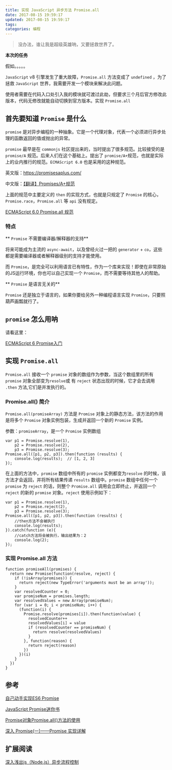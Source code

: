 ```yaml
---
title: 实现 JavaScript 异步方法 Promise.all
date: 2017-08-15 19:59:17
updated: 2017-08-15 19:59:17
tags:
categories: 编程
---
```

> 没办法，谁让我是超级英雄呐，又要拯救世界了。

**本次的任务**

假如。。。。。

`JavaScript` v8 引擎发生了重大故障，`Promise.all` 方法变成了 `undefined` ，为了拯救 `JavaScript` 世界，我需要开发一个模块来解决此问题。

使用者需要在代码入口处引入我的模块就可渡过此劫，但要求三个月后官方修改此版本，代码无修改就能自动切换到官方版本。实现 `Promise.all`

## 首先要知道 `Promise` 是什么

`promise` 是对异步编程的一种抽象。它是一个代理对象，代表一个必须进行异步处理的函数返回的值或抛出的异常。

`promise` 最早是在 `commonjs` 社区提出来的，当时提出了很多规范。比较接受的是 `promise/A` 规范。后来人们在这个基础上。提出了 `promise/A+`规范，也就是实际上的业内推行的规范。`ECMAScript 6.0` 也是采用的这种规范。

英文版：https://promisesaplus.com/

中文版：[【翻译】Promises/A+规范](http://link.zhihu.com/?target=http%3A//www.ituring.com.cn/article/66566)

上面的规范中主要定义的 `then` 的实现方式，也就是只规定了 `Promise` 的核心， `Promise.race`，`Promise.all` 等 `api` 没有规定。

[ECMAScript 6.0 Promise.all 规范](http://www.ecma-international.org/ecma-262/6.0/#sec-promise-constructor)


### 特点

** `Promise` 不需要编译器/解释器的支持**

将来可能成为主流的 `async-await`，以及曾经火过一把的 `generator` + `co`，这些都是需要编译器或者解释器级别的支持才能使用。

而 `Promise`，是完全可以利用语言已有特性，作为一个库来实现！即使在非常原始的JS运行环境，你也可以自己实现一个 `Promise`，而不需要等待其他人的帮助。

** `Promise` 是语言无关的**

`Promise` 还是独立于语言的，如果你要给另外一种编程语言实现 `Promise`，只要照葫芦画瓢就行了。

## `promise` 怎么用呐

请看这里：

[ECMAScript 6 Promise入门](http://es6.ruanyifeng.com/#docs/promise)

## 实现 `Promise.all`

`Promise.all` 接收一个 `promise` 对象的数组作为参数，当这个数组里的所有 `promise` 对象全部变为`resolve`或 有 `reject` 状态出现的时候，它才会去调用 `.then` 方法,它们是并发执行的。

### Promise.all() 简介

`Promise.all(promiseArray)` 方法是 `Promise` 对象上的静态方法，该方法的作用是将多个 `Promise` 对象实例包装，生成并返回一个新的 `Promise` 实例。

参数：`promiseArray`，是一个 `Promise` 实例数组

```
var p1 = Promise.resolve(1),
    p2 = Promise.resolve(2),
    p3 = Promise.resolve(3);
Promise.all([p1, p2, p3]).then(function (results) {
    console.log(results);  // [1, 2, 3]
});
```

在上面的方法中，`promise` 数组中所有的 `promise` 实例都变为`resolve` 的时候，该方法才会返回，并将所有结果传递 `results` 数组中。`promise` 数组中任何一个 `promise` 为 `reject` 的话，则整个 `Promise.all` 调用会立即终止，并返回一个 `reject` 的新的 `promise` 对象。`reject` 使用示例如下：

```
var p1 = Promise.resolve(1),
    p2 = Promise.reject(2),
    p3 = Promise.resolve(3);
Promise.all([p1, p2, p3]).then(function (results) {
    //then方法不会被执行
    console.log(results);
}).catch(function (e){
    //catch方法将会被执行，输出结果为：2
    console.log(2);
});
```

### 实现 Promise.all 方法

```
function promiseAll(promises) {
  return new Promise(function(resolve, reject) {
    if (!isArray(promises)) {
      return reject(new TypeError('arguments must be an array'));
    }
    var resolvedCounter = 0;
    var promiseNum = promises.length;
    var resolvedValues = new Array(promiseNum);
    for (var i = 0; i < promiseNum; i++) {
      (function(i) {
        Promise.resolve(promises[i]).then(function(value) {
          resolvedCounter++
          resolvedValues[i] = value
          if (resolvedCounter == promiseNum) {
            return resolve(resolvedValues)
          }
        }, function(reason) {
          return reject(reason)
        })
      })(i)
    }
  })
}
```

## 参考
[自己动手实现ES6 Promise](http://www.jianshu.com/p/48e193c4662e)

[JavaScript Promise迷你书](http://liubin.org/promises-book/#ch2-promise-all)

[Promise对象Promise.all()方法的使用](https://itbilu.com/javascript/js/41KMSZ9a.html)

[深入 Promise(一)——Promise 实现详解](https://zhuanlan.zhihu.com/p/25178630)

## 扩展阅读
[深入浅出js（Node.js）异步流程控制](https://i5ting.github.io/asynchronous-flow-control/#101)
